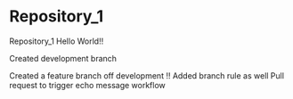 # Repository_1
Repository_1
Hello World!!

Created development branch

Created a feature branch off development !! Added branch rule as well
Pull request to trigger echo message workflow
